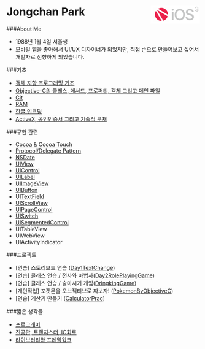 # Jongchan Park <a href="url"><img src="learning/images/fc_n_ios.png" align="right" height="48" ></a>


###About Me
- 1988년 1월 4일 서울생
- 모바일 앱을 좋아해서 UI/UX 디자이너가 되었지만, 직접 손으로 만들어보고 싶어서 개발자로 전향하게 되었습니다.

###기초
- [객체 지향 프로그래밍 기초](https://github.com/draupnir45/i.jongchan.park/blob/master/learning/Object-Oriented%20Programming.md)
- [Objective-C의 클래스, 메서드, 프로퍼티, 객체 그리고 메인 파일](learning/Objective_C_method_property_and_mainfile.md)
- [Git](learning/AboutGit.md)
- [RAM](learning/RAM.md)
- [한글 인코딩](learning/EncodingHangeul.md)
- [ActiveX, 공인인증서 그리고 기술적 부채](learning/ActiveX&TechnicalDept.md)

###구현 관련
- [Cocoa & Cocoa Touch](learning/AboutCocoa.md)
- [Protocol/Delegate Pattern](learning/FreakinDelegate.md)
- [NSDate](learning/NSDate.md)
- [UIView](learning/UIView.md)
- [UIControl](learning/UIControl.md)
- [UILabel](learning/UILabel.md)
- [UIImageView](learning/UIImageView.md)
- [UIButton](learning/UIButton.md)
- [UITextField](learning/UITextField.md)
- [UIScrollView](learning/UIScrollView.md)
- [UIPageControl](learning/UIPageControl.md)
- [UISwitch](learning/UISwitch.md)
- [UISegmentedControl](learning/UISegmentedControl.md)
- UITableView
- UIWebView
- UIActivityIndicator

###프로젝트
- [연습] 스토리보드 연습 ([Day1TextChange](projects/Day1TextChange))
- [연습] 클래스 연습 / 전사와 마법사([Day2RolePlayingGame](projects/Day2RolePlayingGame))
- [연습] 클래스 연습 / 술마시기 게임([DringkingGame](projects/DringkingGame))
- [개인작업] 포켓몬을 오브젝티브로 짜보자! ([PokemonByObjectiveC](projects/PokemonByObjectiveC))
- [연습] 계산기 만들기 ([CalculatorPrac](projects/CalculatorPrac))


###짧은 생각들
- [프로그래머](learning/ShortThinking1.md)
- [진공관, 트랜지스터, IC회로](learning/ShortThinking2.md)
- [라이브러리와 프레임워크](learning/Library_vs_framework.md)
